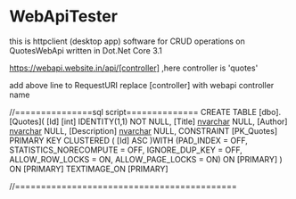 # WebApiTester
this is httpclient (desktop app) software for CRUD operations on QuotesWebApi written in Dot.Net Core 3.1

https://webapi.website.in/api/[controller] ,here controller is 'quotes' 

add above line to RequestURI replace [controller] with webapi controller name




//===============sql script==============
CREATE TABLE [dbo].[Quotes](
	[Id] [int] IDENTITY(1,1) NOT NULL,
	[Title] [nvarchar](max) NULL,
	[Author] [nvarchar](max) NULL,
	[Description] [nvarchar](max) NULL,
 CONSTRAINT [PK_Quotes] PRIMARY KEY CLUSTERED 
(
	[Id] ASC
)WITH (PAD_INDEX = OFF, STATISTICS_NORECOMPUTE = OFF, IGNORE_DUP_KEY = OFF, ALLOW_ROW_LOCKS = ON, ALLOW_PAGE_LOCKS = ON) ON [PRIMARY]
) ON [PRIMARY] TEXTIMAGE_ON [PRIMARY]

//===========================================
